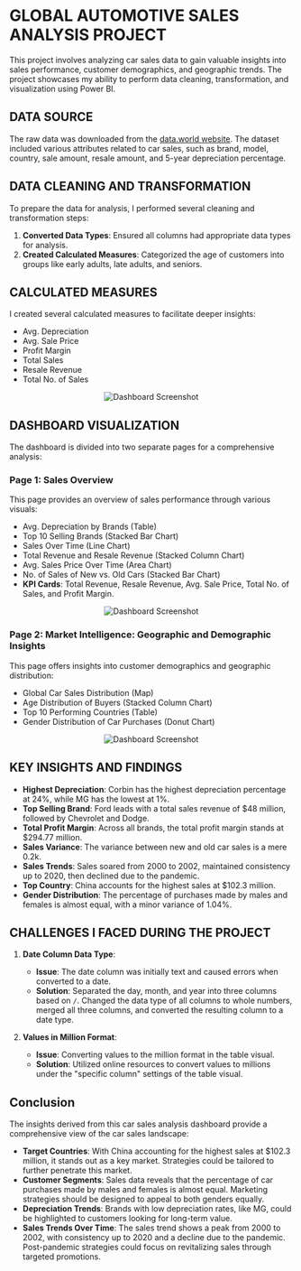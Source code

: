 # GLOBAL AUTOMOTIVE SALES ANALYSIS PROJECT

This project involves analyzing car sales data to gain valuable insights into sales performance, customer demographics, and geographic trends. The project showcases my ability to perform data cleaning, transformation, and visualization using Power BI.

## DATA SOURCE

The raw data was downloaded from the [data.world website](https://data.world/). The dataset included various attributes related to car sales, such as brand, model, country, sale amount, resale amount, and 5-year depreciation percentage.


## DATA CLEANING AND TRANSFORMATION

To prepare the data for analysis, I performed several cleaning and transformation steps:

1. **Converted Data Types**: Ensured all columns had appropriate data types for analysis.
2. **Created Calculated Measures**: Categorized the age of customers into groups like early adults, late adults, and seniors.


## CALCULATED MEASURES

I created several calculated measures to facilitate deeper insights:

- Avg. Depreciation
- Avg. Sale Price
- Profit Margin
- Total Sales
- Resale Revenue
- Total No. of Sales

<p align="center">
  <img src="https://github.com/Abdal-Shahin/Global-Automotive-Car-Sales-Power-BI-Project-/assets/173780042/6c1747a7-65e0-4126-b45b-da76ca81c087" alt="Dashboard Screenshot">
</p>


## DASHBOARD VISUALIZATION

The dashboard is divided into two separate pages for a comprehensive analysis:

### Page 1: Sales Overview

This page provides an overview of sales performance through various visuals:

- Avg. Depreciation by Brands (Table)
- Top 10 Selling Brands (Stacked Bar Chart)
- Sales Over Time (Line Chart)
- Total Revenue and Resale Revenue (Stacked Column Chart)
- Avg. Sales Price Over Time (Area Chart)
- No. of Sales of New vs. Old Cars (Stacked Bar Chart)
- **KPI Cards**: Total Revenue, Resale Revenue, Avg. Sale Price, Total No. of Sales, and Profit Margin.

<p align="center">
  <img src="https://github.com/Abdal-Shahin/Global-Automotive-Car-Sales-Power-BI-Project-/assets/173780042/5e38004d-6b46-4c1d-a804-0c23f514aa39" alt="Dashboard Screenshot">

### Page 2: Market Intelligence: Geographic and Demographic Insights

This page offers insights into customer demographics and geographic distribution:

- Global Car Sales Distribution (Map)
- Age Distribution of Buyers (Stacked Column Chart)
- Top 10 Performing Countries (Table)
- Gender Distribution of Car Purchases (Donut Chart)

<p align="center">
  <img src="https://github.com/Abdal-Shahin/Global-Automotive-Car-Sales-Power-BI-Project-/assets/173780042/a0aed198-ccb4-453b-998d-94319570a418" alt="Dashboard Screenshot">
</p>

## KEY INSIGHTS AND FINDINGS

- **Highest Depreciation**: Corbin has the highest depreciation percentage at 24%, while MG has the lowest at 1%.
- **Top Selling Brand**: Ford leads with a total sales revenue of $48 million, followed by Chevrolet and Dodge.
- **Total Profit Margin**: Across all brands, the total profit margin stands at $294.77 million.
- **Sales Variance**: The variance between new and old car sales is a mere 0.2k.
- **Sales Trends**: Sales soared from 2000 to 2002, maintained consistency up to 2020, then declined due to the pandemic.
- **Top Country**: China accounts for the highest sales at $102.3 million.
- **Gender Distribution**: The percentage of purchases made by males and females is almost equal, with a minor variance of 1.04%.

## CHALLENGES I FACED DURING THE PROJECT

1. **Date Column Data Type**:
   - **Issue**: The date column was initially text and caused errors when converted to a date.
   - **Solution**: Separated the day, month, and year into three columns based on `/`. Changed the data type of all columns to whole numbers, merged all three columns, and converted the resulting column to a date type.

2. **Values in Million Format**:
   - **Issue**: Converting values to the million format in the table visual.
   - **Solution**: Utilized online resources to convert values to millions under the "specific column" settings of the table visual.

## Conclusion

The insights derived from this car sales analysis dashboard provide a comprehensive view of the car sales landscape:

- **Target Countries**: With China accounting for the highest sales at $102.3 million, it stands out as a key market. Strategies could be tailored to further penetrate this market.
- **Customer Segments**: Sales data reveals that the percentage of car purchases made by males and females is almost equal. Marketing strategies should be designed to appeal to both genders equally.
- **Depreciation Trends**: Brands with low depreciation rates, like MG, could be highlighted to customers looking for long-term value.
- **Sales Trends Over Time**: The sales trend shows a peak from 2000 to 2002, with consistency up to 2020 and a decline due to the pandemic. Post-pandemic strategies could focus on revitalizing sales through targeted promotions.


